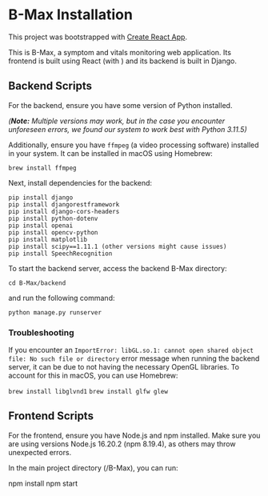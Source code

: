 # B-Max Installation

This project was bootstrapped with [Create React App](https://github.com/facebook/create-react-app).

This is B-Max, a symptom and vitals monitoring web application. Its frontend is built using React (with ) and its backend is built in Django. 

## Backend Scripts

For the backend, ensure you have some version of Python installed. 

*(**Note:** Multiple versions may work, but in the case you encounter unforeseen errors, we found our system to work best with Python 3.11.5)*

Additionally, ensure you have `ffmpeg` (a video processing software) installed in your system. It can be installed in macOS using Homebrew:

```
brew install ffmpeg
```

Next, install dependencies for the backend:

```
pip install django
pip install djangorestframework
pip install django-cors-headers
pip install python-dotenv
pip install openai
pip install opencv-python
pip install matplotlib
pip install scipy==1.11.1 (other versions might cause issues)
pip install SpeechRecognition
```

To start the backend server, access the backend B-Max directory:

```
cd B-Max/backend
```

and run the following command:

```
python manage.py runserver
```


### Troubleshooting

If you encounter an `ImportError: libGL.so.1: cannot open shared object file: No such file or directory` error message when running the backend server, it can be due to not having the necessary OpenGL libraries. To account for this in macOS, you can use Homebrew:

`brew install libglvnd1` 
`brew install glfw glew`

## Frontend Scripts

For the frontend, ensure you have Node.js and npm installed. Make sure you are using versions Node.js 16.20.2 (npm 8.19.4), as others may throw unexpected errors. 

In the main project directory (/B-Max), you can run:

npm install
npm start





